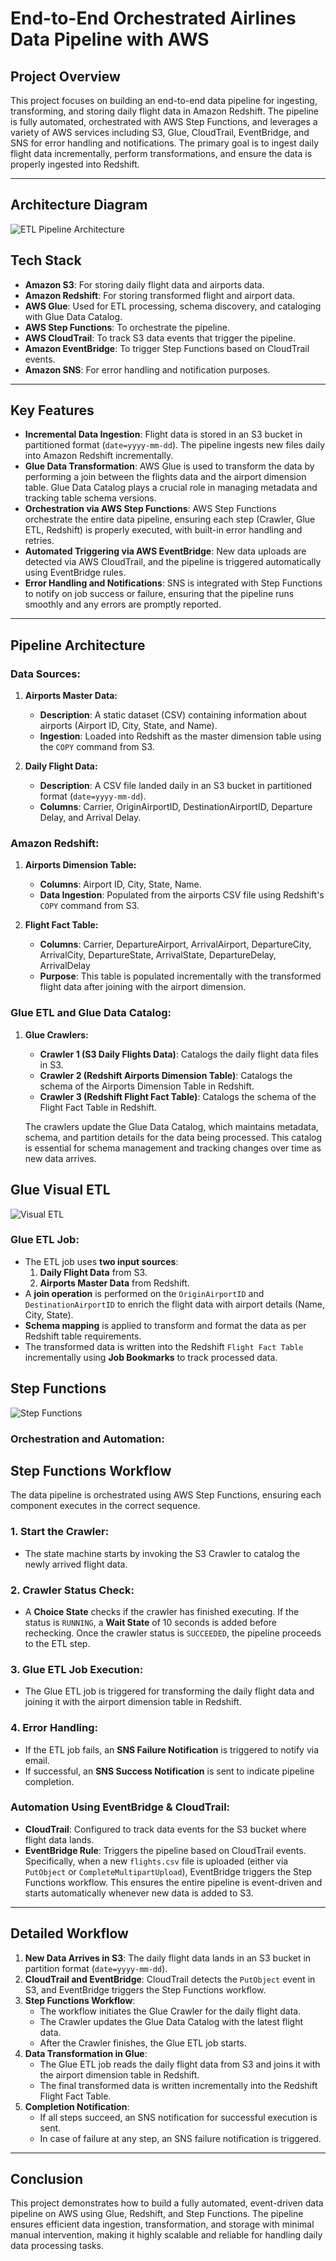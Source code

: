 # **End-to-End Orchestrated Airlines Data Pipeline with AWS**

## **Project Overview**
This project focuses on building an end-to-end data pipeline for ingesting, transforming, and storing daily flight data in Amazon Redshift. The pipeline is fully automated, orchestrated with AWS Step Functions, and leverages a variety of AWS services including S3, Glue, CloudTrail, EventBridge, and SNS for error handling and notifications. The primary goal is to ingest daily flight data incrementally, perform transformations, and ensure the data is properly ingested into Redshift.

---

## Architecture Diagram
![ETL Pipeline Architecture](Architecture_Diagram.jpeg)

## **Tech Stack**
- **Amazon S3**: For storing daily flight data and airports data.
- **Amazon Redshift**: For storing transformed flight and airport data.
- **AWS Glue**: Used for ETL processing, schema discovery, and cataloging with Glue Data Catalog.
- **AWS Step Functions**: To orchestrate the pipeline.
- **AWS CloudTrail**: To track S3 data events that trigger the pipeline.
- **Amazon EventBridge**: To trigger Step Functions based on CloudTrail events.
- **Amazon SNS**: For error handling and notification purposes.

---

## **Key Features**
- **Incremental Data Ingestion**: Flight data is stored in an S3 bucket in partitioned format (`date=yyyy-mm-dd`). The pipeline ingests new files daily into Amazon Redshift incrementally.
- **Glue Data Transformation**: AWS Glue is used to transform the data by performing a join between the flights data and the airport dimension table. Glue Data Catalog plays a crucial role in managing metadata and tracking table schema versions.
- **Orchestration via AWS Step Functions**: AWS Step Functions orchestrate the entire data pipeline, ensuring each step (Crawler, Glue ETL, Redshift) is properly executed, with built-in error handling and retries.
- **Automated Triggering via AWS EventBridge**: New data uploads are detected via AWS CloudTrail, and the pipeline is triggered automatically using EventBridge rules.
- **Error Handling and Notifications**: SNS is integrated with Step Functions to notify on job success or failure, ensuring that the pipeline runs smoothly and any errors are promptly reported.

---

## **Pipeline Architecture**

### **Data Sources:**
1. **Airports Master Data:**
   - **Description**: A static dataset (CSV) containing information about airports (Airport ID, City, State, and Name).
   - **Ingestion**: Loaded into Redshift as the master dimension table using the `COPY` command from S3.

2. **Daily Flight Data:**
   - **Description**: A CSV file landed daily in an S3 bucket in partitioned format (`date=yyyy-mm-dd`).
   - **Columns**: Carrier, OriginAirportID, DestinationAirportID, Departure Delay, and Arrival Delay.

### **Amazon Redshift:**
1. **Airports Dimension Table:**
   - **Columns**: Airport ID, City, State, Name.
   - **Data Ingestion**: Populated from the airports CSV file using Redshift's `COPY` command from S3.

2. **Flight Fact Table:**
   - **Columns**: Carrier, DepartureAirport, ArrivalAirport, DepartureCity, ArrivalCity, DepartureState, ArrivalState, DepartureDelay, ArrivalDelay
   - **Purpose**: This table is populated incrementally with the transformed flight data after joining with the airport dimension.

### **Glue ETL and Glue Data Catalog:**
1. **Glue Crawlers:**
   - **Crawler 1 (S3 Daily Flights Data)**: Catalogs the daily flight data files in S3.
   - **Crawler 2 (Redshift Airports Dimension Table)**: Catalogs the schema of the Airports Dimension Table in Redshift.
   - **Crawler 3 (Redshift Flight Fact Table)**: Catalogs the schema of the Flight Fact Table in Redshift.

   The crawlers update the Glue Data Catalog, which maintains metadata, schema, and partition details for the data being processed. This catalog is essential for schema management and tracking         changes over time as new data arrives.

## Glue Visual ETL
![Visual ETL](Glue_Visual_ETL.jpeg)

### **Glue ETL Job:**
   - The ETL job uses **two input sources**:
      1. **Daily Flight Data** from S3.
      2. **Airports Master Data** from Redshift.
   - A **join operation** is performed on the `OriginAirportID` and `DestinationAirportID` to enrich the flight data with airport details (Name, City, State).
   - **Schema mapping** is applied to transform and format the data as per Redshift table requirements.
   - The transformed data is written into the Redshift `Flight Fact Table` incrementally using **Job Bookmarks** to track processed data.

## Step Functions 
![Step Functions](Step_Functions.jpeg)

### **Orchestration and Automation:**
## **Step Functions Workflow**

The data pipeline is orchestrated using AWS Step Functions, ensuring each component executes in the correct sequence.

### 1. **Start the Crawler:**
   - The state machine starts by invoking the S3 Crawler to catalog the newly arrived flight data.

### 2. **Crawler Status Check:**
   - A **Choice State** checks if the crawler has finished executing. If the status is `RUNNING`, a **Wait State** of 10 seconds is added before rechecking.  Once the crawler status is `SUCCEEDED`, the pipeline proceeds to the ETL step.

### 3. **Glue ETL Job Execution:**
   - The Glue ETL job is triggered for transforming the daily flight data and joining it with the airport dimension table in Redshift.

### 4. **Error Handling:**
   - If the ETL job fails, an **SNS Failure Notification** is triggered to notify via email.
   - If successful, an **SNS Success Notification** is sent to indicate pipeline completion.


### **Automation Using EventBridge & CloudTrail:**
   - **CloudTrail**: Configured to track data events for the S3 bucket where flight data lands.
   - **EventBridge Rule**: Triggers the pipeline based on CloudTrail events. Specifically, when a new `flights.csv` file is uploaded (either via `PutObject` or `CompleteMultipartUpload`), EventBridge triggers the Step Functions workflow. This ensures the entire pipeline is event-driven and starts automatically whenever new data is added to S3.

---

## **Detailed Workflow**
1. **New Data Arrives in S3**: The daily flight data lands in an S3 bucket in partition format (`date=yyyy-mm-dd`).
2. **CloudTrail and EventBridge**: CloudTrail detects the `PutObject` event in S3, and EventBridge triggers the Step Functions workflow.
3. **Step Functions Workflow**:
   - The workflow initiates the Glue Crawler for the daily flight data.
   - The Crawler updates the Glue Data Catalog with the latest flight data.
   - After the Crawler finishes, the Glue ETL job starts.
4. **Data Transformation in Glue**:
   - The Glue ETL job reads the daily flight data from S3 and joins it with the airport dimension table in Redshift.
   - The final transformed data is written incrementally into the Redshift Flight Fact Table.
5. **Completion Notification**:
   - If all steps succeed, an SNS notification for successful execution is sent.
   - In case of failure at any step, an SNS failure notification is triggered.

---

## **Conclusion**
This project demonstrates how to build a fully automated, event-driven data pipeline on AWS using Glue, Redshift, and Step Functions. The pipeline ensures efficient data ingestion, transformation, and storage with minimal manual intervention, making it highly scalable and reliable for handling daily data processing tasks.

